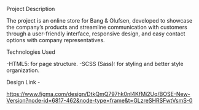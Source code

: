 
Project Description

The project is an online store for Bang & Olufsen, developed to showcase the company’s products and streamline communication with customers through a user-friendly interface, responsive design, and easy contact options with company representatives.

Technologies Used

-HTML5: for page structure.
-SCSS (Sass): for styling and better style organization.


Design Link -

https://www.figma.com/design/DtkQmQ797hk0nI4KfMi2Uq/BOSE-New-Version?node-id=6817-462&node-type=frame&t=GLzreSHRSFwtVsmS-0

